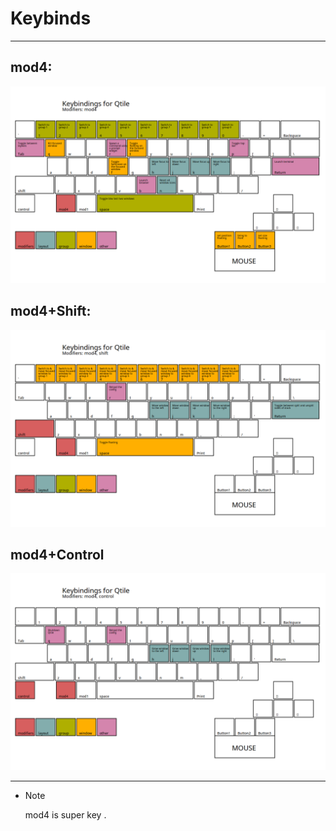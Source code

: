 # Keybinds

---

## mod4:

![Keybinds1](Assets/mod4.png)

## mod4+Shift:

![Keybinds2](Assets/mod4-shift.png)

## mod4+Control

![Keybinds2](Assets/mod4-control.png)

---

- > [!NOTE]
  > mod4 is super key .
